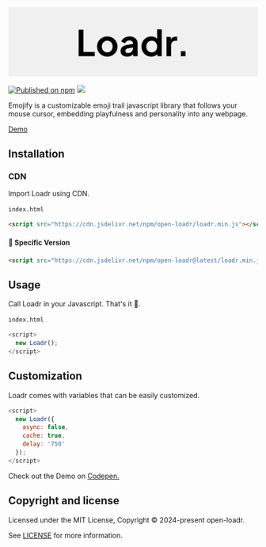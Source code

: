 <p align="center">
<img alt="Logo Banner" src="https://raw.githubusercontent.com/open-loadr/loadr/main/banner/banner.svg?sanitize=true"/>
<br/>

[![Published on npm](https://img.shields.io/npm/v/open-loadr)](https://www.npmjs.com/package/open-loadr)
[![](https://data.jsdelivr.com/v1/package/npm/open-loadr/badge)](https://www.jsdelivr.com/package/npm/open-loadr)
<!--[![npm Downloads](https://img.shields.io/npm/dm/open-emojify?label=npm%20downloads)](https://npm-stat.com/charts.html?package=open-emojify)-->

<div align="left">Emojify is a customizable emoji trail javascript library that follows your mouse cursor, embedding playfulness and personality into any webpage.</div>
<div align="left">

[Demo](https://open-loadr.github.io/loadr/)  

## Installation

### CDN

Import Loadr using CDN.

```index.html```

```html
<script src="https://cdn.jsdelivr.net/npm/open-loadr/loadr.min.js"></script>
```

#### 🚧 Specific Version
```html
<script src="https://cdn.jsdelivr.net/npm/open-loadr@latest/loadr.min.js"></script>
```

## Usage

Call Loadr in your Javascript. That's it 🎉.

```index.html```

```js
<script>
  new Loadr();
</script>
```

## Customization

Loadr comes with variables that can be easily customized.

```js
<script>
  new Loadr({
    async: false,
    cache: true,
    delay: '750'
  });
</script>
```

Check out the Demo on [Codepen.](https://codepen.io/GreenestGoat/pen/gONGbBo?editors=0010)

## Copyright and license

Licensed under the MIT License, Copyright © 2024-present open-loadr.

See [LICENSE](https://github.com/open-loadr/loadr/blob/main/LICENSE) for more information.
